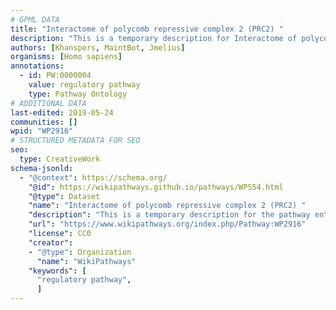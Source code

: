 ```yaml
---
# GPML DATA
title: "Interactome of polycomb repressive complex 2 (PRC2) "
description: "This is a temporary description for Interactome of polycomb repressive complex 2 (PRC2) "
authors: [Khanspers, MaintBot, Jmelius]
organisms: [Homo sapiens]
annotations:
  - id: PW:0000004
    value: regulatory pathway
    type: Pathway Ontology
# ADDITIONAL DATA
last-edited: 2019-05-24
communities: []
wpid: "WP2916"
# STRUCTURED METADATA FOR SEO
seo:
  type: CreativeWork
schema-jsonld:
  - "@context": https://schema.org/
    "@id": https://wikipathways.github.io/pathways/WP554.html
    "@type": Dataset
    "name": "Interactome of polycomb repressive complex 2 (PRC2) "
    "description": "This is a temporary description for the pathway entitled: Interactome of polycomb repressive complex 2 (PRC2) "
    "url": "https://www.wikipathways.org/index.php/Pathway:WP2916"
    "license": CC0
    "creator":
    - "@type": Organization
      "name": "WikiPathways"
    "keywords": [
      "regulatory pathway",
      ]
---
```

